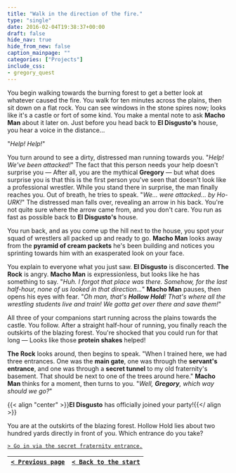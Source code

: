```yaml
---
title: "Walk in the direction of the fire."
type: "single"
date: 2016-02-04T19:38:37+00:00
draft: false
hide_nav: true
hide_from_new: false
caption_mainpage: ""
categories: ["Projects"]
include_css:
- gregory_quest
---
```


You begin walking towards the burning forest to get a better look at whatever caused the fire. You walk for ten minutes across the plains, then sit down on a flat rock. You can see windows in the stone spires now; looks like it's a castle or fort of some kind. You make a mental note to ask **Macho Man** about it later on. Just before you head back to **El Disgusto's** house, you hear a voice in the distance…

"*Help! Help!*"

You turn around to see a dirty, distressed man running towards you. "*Help! We've been attacked!*" The fact that this person needs your help doesn't surprise you — After all, you are the mythical **Gregory** — but what does surprise you is that this is the first person you've seen that doesn't look like a professional wrestler. While you stand there in surprise, the man finally reaches you. Out of breath, he tries to speak. "*We... were attacked... by Ho- URK!*" The distressed man falls over, revealing an arrow in his back. You're not quite sure where the arrow came from, and you don't care. You run as fast as possible back to **El Disgusto's** house.

You run back, and as you come up the hill next to the house, you spot your squad of wrestlers all packed up and ready to go. **Macho Man** looks away from the **pyramid of cream packets** he's been building and notices you sprinting towards him with an exasperated look on your face.

You explain to everyone what you just saw. **El Disgusto** is disconcerted. **The Rock** is angry. **Macho Man** is expressionless, but looks like he has something to say. "*Huh. I forgot that place was there. Somehow, for the last half-hour, none of us looked in that direction...*" **Macho Man** pauses, then opens his eyes with fear. "*Oh man, that's **Hollow Hold**! That's where all the wrestling students live and train! We gotta get over there and save them!*"

All three of your companions start running across the plains towards the castle. You follow. After a straight half-hour of running, you finally reach the outskirts of the blazing forest. You're shocked that you could run for that long — Looks like those **protein shakes** helped! 

**The Rock** looks around, then begins to speak. "When I trained here, we had three entrances. One was the **main gate**, one was through the **servant's entrance**, and one was through a **secret tunnel** to my old fraternity's basement. That should be next to one of the trees around here." **Macho Man** thinks for a moment, then turns to you. "*Well, **Gregory**, which way should we go?*"

{{< align "center" >}}**El Disgusto** has officially joined your party!{{</ align >}}

You are at the outskirts of the blazing forest. Hollow Hold lies about two hundred yards directly in front of you. Which entrance do you take?

[``> Go in via the secret fraternity entrance.``](../22)

|[``< Previous page``](../20)|[``< Back to the start``](../)|
|---|---|